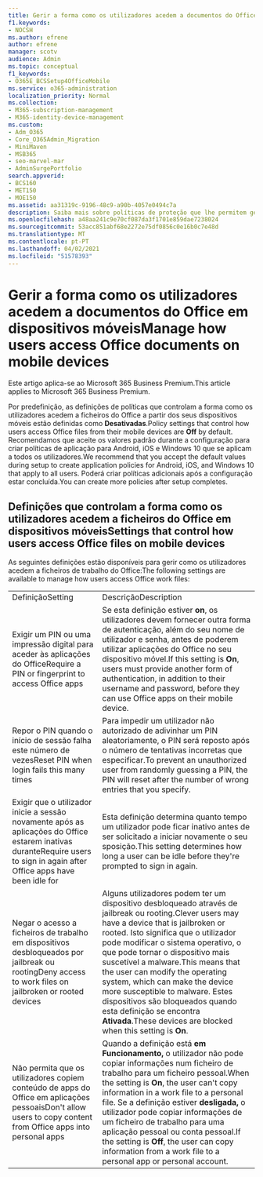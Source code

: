 ```yaml
---
title: Gerir a forma como os utilizadores acedem a documentos do Office em dispositivos móveis
f1.keywords:
- NOCSH
ms.author: efrene
author: efrene
manager: scotv
audience: Admin
ms.topic: conceptual
f1_keywords:
- O365E_BCSSetup4OfficeMobile
ms.service: o365-administration
localization_priority: Normal
ms.collection:
- M365-subscription-management
- M365-identity-device-management
ms.custom:
- Adm_O365
- Core_O365Admin_Migration
- MiniMaven
- MSB365
- seo-marvel-mar
- AdminSurgePortfolio
search.appverid:
- BCS160
- MET150
- MOE150
ms.assetid: aa31319c-9196-48c9-a90b-4057e0494c7a
description: Saiba mais sobre políticas de proteção que lhe permitem gerir a forma como os utilizadores acedem a aplicações do Office e trabalham ficheiros a partir de dispositivos móveis.
ms.openlocfilehash: a48aa241c9e70cf087da3f1701e859dae7238024
ms.sourcegitcommit: 53acc851abf68e2272e75df0856c0e16b0c7e48d
ms.translationtype: MT
ms.contentlocale: pt-PT
ms.lasthandoff: 04/02/2021
ms.locfileid: "51578393"
---
```

# <a name="manage-how-users-access-office-documents-on-mobile-devices"></a><span data-ttu-id="77f42-103">Gerir a forma como os utilizadores acedem a documentos do Office em dispositivos móveis</span><span class="sxs-lookup"><span data-stu-id="77f42-103">Manage how users access Office documents on mobile devices</span></span>

<span data-ttu-id="77f42-104">Este artigo aplica-se ao Microsoft 365 Business Premium.</span><span class="sxs-lookup"><span data-stu-id="77f42-104">This article applies to Microsoft 365 Business Premium.</span></span>

<span data-ttu-id="77f42-105">Por predefinição, as definições de políticas que controlam a forma como os utilizadores acedem a ficheiros do Office a partir dos seus dispositivos móveis estão definidas como **Desativadas**.</span><span class="sxs-lookup"><span data-stu-id="77f42-105">Policy settings that control how users access Office files from their mobile devices are **Off** by default.</span></span> <span data-ttu-id="77f42-106">Recomendamos que aceite os valores padrão durante a configuração para criar políticas de aplicação para Android, iOS e Windows 10 que se aplicam a todos os utilizadores.</span><span class="sxs-lookup"><span data-stu-id="77f42-106">We recommend that you accept the default values during setup to create application policies for Android, iOS, and Windows 10 that apply to all users.</span></span> <span data-ttu-id="77f42-107">Poderá criar políticas adicionais após a configuração estar concluída.</span><span class="sxs-lookup"><span data-stu-id="77f42-107">You can create more policies after setup completes.</span></span> 
  
## <a name="settings-that-control-how-users-access-office-files-on-mobile-devices"></a><span data-ttu-id="77f42-108">Definições que controlam a forma como os utilizadores acedem a ficheiros do Office em dispositivos móveis</span><span class="sxs-lookup"><span data-stu-id="77f42-108">Settings that control how users access Office files on mobile devices</span></span>

<span data-ttu-id="77f42-109">As seguintes definições estão disponíveis para gerir como os utilizadores acedem a ficheiros de trabalho do Office:</span><span class="sxs-lookup"><span data-stu-id="77f42-109">The following settings are available to manage how users access Office work files:</span></span>
  
|||
|:-----|:-----|
|<span data-ttu-id="77f42-110">Definição</span><span class="sxs-lookup"><span data-stu-id="77f42-110">Setting</span></span>  <br/> |<span data-ttu-id="77f42-111">Descrição</span><span class="sxs-lookup"><span data-stu-id="77f42-111">Description</span></span>  <br/> |
|<span data-ttu-id="77f42-112">Exigir um PIN ou uma impressão digital para aceder às aplicações do Office</span><span class="sxs-lookup"><span data-stu-id="77f42-112">Require a PIN or fingerprint to access Office apps</span></span>  <br/> |<span data-ttu-id="77f42-113">Se esta definição estiver **on**, os utilizadores devem fornecer outra forma de autenticação, além do seu nome de utilizador e senha, antes de poderem utilizar aplicações do Office no seu dispositivo móvel.</span><span class="sxs-lookup"><span data-stu-id="77f42-113">If this setting is **On**, users must provide another form of authentication, in addition to their username and password, before they can use Office apps on their mobile device.</span></span>  <br/> |
|<span data-ttu-id="77f42-114">Repor o PIN quando o início de sessão falha este número de vezes</span><span class="sxs-lookup"><span data-stu-id="77f42-114">Reset PIN when login fails this many times</span></span>  <br/> |<span data-ttu-id="77f42-115">Para impedir um utilizador não autorizado de adivinhar um PIN aleatoriamente, o PIN será reposto após o número de tentativas incorretas que especificar.</span><span class="sxs-lookup"><span data-stu-id="77f42-115">To prevent an unauthorized user from randomly guessing a PIN, the PIN will reset after the number of wrong entries that you specify.</span></span>  <br/> |
|<span data-ttu-id="77f42-116">Exigir que o utilizador inicie a sessão novamente após as aplicações do Office estarem inativas durante</span><span class="sxs-lookup"><span data-stu-id="77f42-116">Require users to sign in again after Office apps have been idle for</span></span>  <br/> |<span data-ttu-id="77f42-117">Esta definição determina quanto tempo um utilizador pode ficar inativo antes de ser solicitado a iniciar novamente o seu sposição.</span><span class="sxs-lookup"><span data-stu-id="77f42-117">This setting determines how long a user can be idle before they're prompted to sign in again.</span></span>  <br/> |
|<span data-ttu-id="77f42-118">Negar o acesso a ficheiros de trabalho em dispositivos desbloqueados por jailbreak ou rooting</span><span class="sxs-lookup"><span data-stu-id="77f42-118">Deny access to work files on jailbroken or rooted devices</span></span>  <br/> |<span data-ttu-id="77f42-119">Alguns utilizadores podem ter um dispositivo desbloqueado através de jailbreak ou rooting.</span><span class="sxs-lookup"><span data-stu-id="77f42-119">Clever users may have a device that is jailbroken or rooted.</span></span> <span data-ttu-id="77f42-120">Isto significa que o utilizador pode modificar o sistema operativo, o que pode tornar o dispositivo mais suscetível a malware.</span><span class="sxs-lookup"><span data-stu-id="77f42-120">This means that the user can modify the operating system, which can make the device more susceptible to malware.</span></span> <span data-ttu-id="77f42-121">Estes dispositivos são bloqueados quando esta definição se encontra **Ativada**.</span><span class="sxs-lookup"><span data-stu-id="77f42-121">These devices are blocked when this setting is **On**.</span></span>  <br/> |
|<span data-ttu-id="77f42-122">Não permita que os utilizadores copiem conteúdo de apps do Office em aplicações pessoais</span><span class="sxs-lookup"><span data-stu-id="77f42-122">Don't allow users to copy content from Office apps into personal apps</span></span>  <br/> |<span data-ttu-id="77f42-123">Quando a definição está **em Funcionamento,** o utilizador não pode copiar informações num ficheiro de trabalho para um ficheiro pessoal.</span><span class="sxs-lookup"><span data-stu-id="77f42-123">When the setting is **On**, the user can't copy information in a work file to a personal file.</span></span> <span data-ttu-id="77f42-124">Se a definição estiver **desligada,** o utilizador pode copiar informações de um ficheiro de trabalho para uma aplicação pessoal ou conta pessoal.</span><span class="sxs-lookup"><span data-stu-id="77f42-124">If the setting is **Off**, the user can copy information from a work file to a personal app or personal account.</span></span>  <br/> |
   


